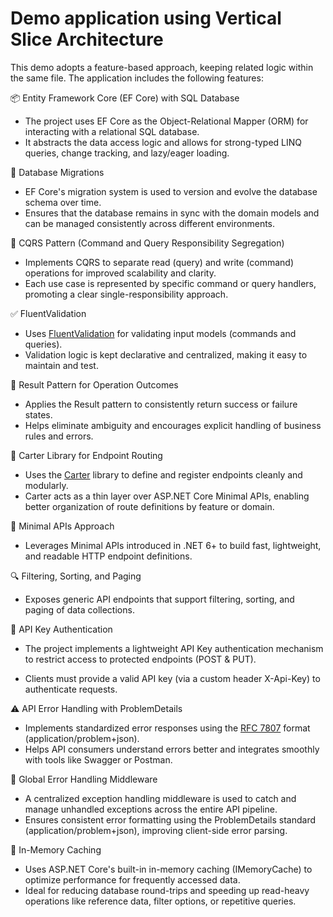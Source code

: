 # Demo application using Vertical Slice Architecture

This demo adopts a feature-based approach, keeping related logic within the same file. The application includes the following features:

📦 Entity Framework Core (EF Core) with SQL Database

- The project uses EF Core as the Object-Relational Mapper (ORM) for interacting with a relational SQL database.
- It abstracts the data access logic and allows for strong-typed LINQ queries, change tracking, and lazy/eager loading.
  
📂 Database Migrations

- EF Core's migration system is used to version and evolve the database schema over time.
- Ensures that the database remains in sync with the domain models and can be managed consistently across different environments.

🧱 CQRS Pattern (Command and Query Responsibility Segregation)

- Implements CQRS to separate read (query) and write (command) operations for improved scalability and clarity.
- Each use case is represented by specific command or query handlers, promoting a clear single-responsibility approach.

✅ FluentValidation

- Uses [FluentValidation](https://docs.fluentvalidation.net/en/latest/) for validating input models (commands and queries).
- Validation logic is kept declarative and centralized, making it easy to maintain and test.

🎯 Result Pattern for Operation Outcomes
- Applies the Result<T> pattern to consistently return success or failure states.
- Helps eliminate ambiguity and encourages explicit handling of business rules and errors.
  
🚏 Carter Library for Endpoint Routing 
- Uses the [Carter](https://github.com/CarterCommunity/Carter) library to define and register endpoints cleanly and modularly.
- Carter acts as a thin layer over ASP.NET Core Minimal APIs, enabling better organization of route definitions by feature or domain.

🧱 Minimal APIs Approach

- Leverages Minimal APIs introduced in .NET 6+ to build fast, lightweight, and readable HTTP endpoint definitions.

🔍 Filtering, Sorting, and Paging

- Exposes generic API endpoints that support filtering, sorting, and paging of data collections.

🔐 API Key Authentication

- The project implements a lightweight API Key authentication mechanism to restrict access to protected endpoints (POST & PUT).

- Clients must provide a valid API key (via a custom header X-Api-Key) to authenticate requests.

⚠️ API Error Handling with ProblemDetails

- Implements standardized error responses using the [RFC 7807](https://datatracker.ietf.org/doc/html/rfc7807) format (application/problem+json).
- Helps API consumers understand errors better and integrates smoothly with tools like Swagger or Postman.

🧯 Global Error Handling Middleware

- A centralized exception handling middleware is used to catch and manage unhandled exceptions across the entire API pipeline.
- Ensures consistent error formatting using the ProblemDetails standard (application/problem+json), improving client-side error parsing.

🧠 In-Memory Caching

- Uses ASP.NET Core's built-in in-memory caching (IMemoryCache) to optimize performance for frequently accessed data.
- Ideal for reducing database round-trips and speeding up read-heavy operations like reference data, filter options, or repetitive queries.
